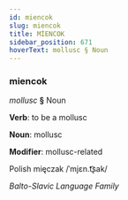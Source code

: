 ```yaml
---
id: miencok
slug: miencok
title: MİENCOK
sidebar_position: 671
hoverText: mollusc § Noun
---
```


### miencok

*mollusc* **§** Noun

**Verb**: to be a mollusc

**Noun**: mollusc

**Modifier**: mollusc-related

Polish mięczak /ˈmjɛn.t͡ʂak/

*Balto-Slavic Language Family*